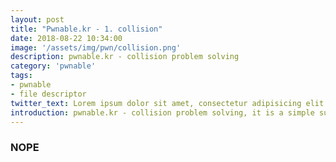```yaml
---
layout: post
title: "Pwnable.kr - 1. collision"
date: 2018-08-22 10:34:00
image: '/assets/img/pwn/collision.png'
description: pwnable.kr - collision problem solving
category: 'pwnable'
tags:
- pwnable
- file descriptor
twitter_text: Lorem ipsum dolor sit amet, consectetur adipisicing elit.
introduction: pwnable.kr - collision problem solving, it is a simple summary that i solve the collsion problem to study pwnable 
---
```



### NOPE